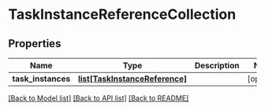 # TaskInstanceReferenceCollection

## Properties
Name | Type | Description | Notes
------------ | ------------- | ------------- | -------------
**task_instances** | [**list[TaskInstanceReference]**](TaskInstanceReference.md) |  | [optional] 

[[Back to Model list]](../README.md#documentation-for-models) [[Back to API list]](../README.md#documentation-for-api-endpoints) [[Back to README]](../README.md)



